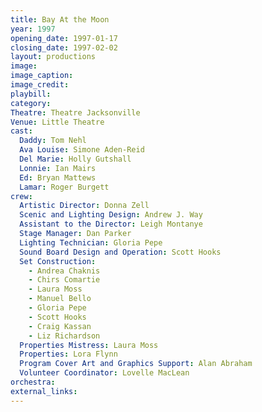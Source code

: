 ```yaml
---
title: Bay At the Moon
year: 1997
opening_date: 1997-01-17
closing_date: 1997-02-02
layout: productions
image:
image_caption:
image_credit:
playbill: 
category: 
Theatre: Theatre Jacksonville
Venue: Little Theatre
cast:
  Daddy: Tom Nehl
  Ava Louise: Simone Aden-Reid
  Del Marie: Holly Gutshall
  Lonnie: Ian Mairs
  Ed: Bryan Mattews
  Lamar: Roger Burgett
crew:
  Artistic Director: Donna Zell
  Scenic and Lighting Design: Andrew J. Way
  Assistant to the Director: Leigh Montanye
  Stage Manager: Dan Parker
  Lighting Technician: Gloria Pepe
  Sound Board Design and Operation: Scott Hooks
  Set Construction:
    - Andrea Chaknis
    - Chirs Comartie
    - Laura Moss
    - Manuel Bello
    - Gloria Pepe
    - Scott Hooks
    - Craig Kassan
    - Liz Richardson
  Properties Mistress: Laura Moss
  Properties: Lora Flynn
  Program Cover Art and Graphics Support: Alan Abraham
  Volunteer Coordinator: Lovelle MacLean
orchestra:
external_links:
---
```

